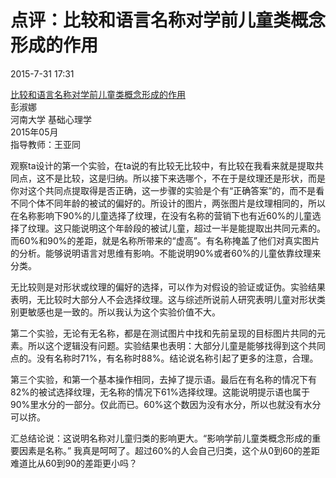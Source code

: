 # 点评：比较和语言名称对学前儿童类概念形成的作用  

2015-7-31 17:31  

[比较和语言名称对学前儿童类概念形成的作用](http://www.doc88.com/p-6768192159032.html)  
彭淑娜  
河南大学    基础心理学  
2015年05月  
指导教师：王亚同

观察ta设计的第一个实验，在ta说的有比较无比较中，有比较在我看来就是提取共同点，这不是比较，这是归纳。所以接下来选哪个，不在于是纹理还是形状，而是你对这个共同点提取得是否正确，这一步骤的实验是个有“正确答案”的，而不是看不同个体不同年龄的被试的偏好的。所设计的图片，两张图片是纹理相同的，所以在名称影响下90%的儿童选择了纹理，在没有名称的营销下也有近60%的儿童选择了纹理。这只能说明这个年龄段的被试儿童，超过一半是能提取出共同元素的。而60%和90%的差距，就是名称所带来的“虚高”。有名称掩盖了他们对真实图片的分析。能够说明语言对思维有影响。不能说明90%或者60%的儿童依靠纹理来分类。

无比较则是对形状或纹理的偏好的选择，可以作为对假设的验证或证伪。实验结果表明，无比较时大部分人不会选择纹理。这与综述所说前人研究表明儿童对形状类别更敏感也是一致的。所以我认为这个实验价值不大。

第二个实验，无论有无名称，都是在测试图片中找和先前呈现的目标图片共同的元素。所以这个逻辑没有问题。实验结果也表明：大部分儿童是能够找得到这个共同点的。没有名称时71%，有名称时88%。结论说名称引起了更多的注意，合理。

第三个实验，和第一个基本操作相同，去掉了提示语。最后在有名称的情况下有82%的被试选择纹理，无名称的情况下61%选择纹理。这能说明提示语也属于90%里水分的一部分。仅此而已。60%这个数因为没有水分，所以也就没有水分可以挤。

汇总结论说：这说明名称对儿童归类的影响更大。“影响学前儿童类概念形成的重要因素是名称。” 我真是呵呵了。超过60%的人会自己归类，这个从0到60的差距难道比从60到90的差距更小吗？
